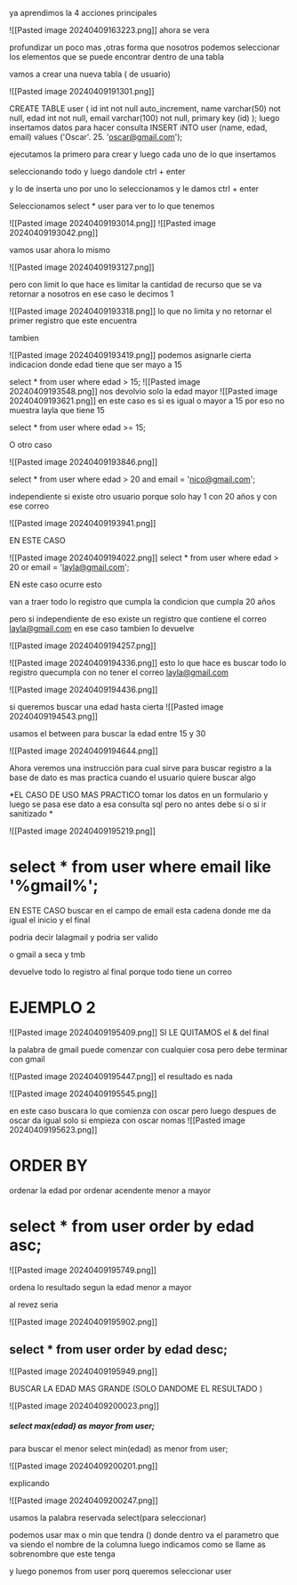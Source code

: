 
ya aprendimos la 4 acciones principales

![[Pasted image 20240409163223.png]]
ahora se vera

profundizar un poco mas ,otras forma que nosotros podemos seleccionar los elementos  que se puede encontrar dentro de una tabla

vamos a crear una nueva tabla  ( de usuario)


![[Pasted image 20240409191301.png]]


CREATE TABLE user (
      id int not null auto_increment,
      name varchar(50) not null,
      edad int not null,
      email varchar(100) not null,
      primary key (id)
);
luego insertamos datos para hacer consulta
INSERT iNTO user (name, edad, email) values ('Oscar'. 25. 'oscar@gmail.com');


ejecutamos la primero para crear y luego cada uno de lo que insertamos

seleccionando todo y luego dandole ctrl + enter

y lo de inserta uno por uno lo seleccionamos y le damos ctrl + enter


Seleccionamos select * user para ver to lo que tenemos

![[Pasted image 20240409193014.png]]
![[Pasted image 20240409193042.png]]

vamos usar ahora lo mismo

![[Pasted image 20240409193127.png]]

pero con limit lo que hace es limitar la cantidad de recurso que se va retornar a nosotros en ese caso le decimos 1

![[Pasted image 20240409193318.png]]
lo que no limita y no retornar el primer registro que este encuentra

tambien


![[Pasted image 20240409193419.png]]
podemos asignarle cierta  indicacion donde edad tiene que ser mayo a 15

select * from user where edad > 15;
![[Pasted image 20240409193548.png]]
nos devolvio solo la edad mayor
![[Pasted image 20240409193621.png]]
en este caso es si es igual o mayor a 15 por eso no muestra layla que tiene 15

select * from user where edad >= 15;


O otro caso




![[Pasted image 20240409193846.png]]




select * from user where edad > 20 and email = 'nico@gmail.com';

independiente si existe otro usuario porque solo hay 1 con 20 años y con ese correo

![[Pasted image 20240409193941.png]]


EN ESTE CASO

![[Pasted image 20240409194022.png]]
select * from user where edad > 20 or email = 'layla@gmail.com';

EN este caso ocurre esto

van a traer todo lo registro que cumpla la condicion que cumpla 20 años

pero si independiente de eso existe un registro que contiene el correo layla@gmail.com en ese caso tambien lo devuelve

![[Pasted image 20240409194257.png]]

![[Pasted image 20240409194336.png]]
esto lo que hace es buscar todo lo registro quecumpla con no tener el correo layla@gmail.com

![[Pasted image 20240409194436.png]]


si queremos buscar una edad hasta cierta 
![[Pasted image 20240409194543.png]]

usamos el between para buscar la edad entre 15 y 30

![[Pasted image 20240409194644.png]]



Ahora veremos una instrucción para cual sirve para buscar registro a la base de dato es mas practica cuando el usuario quiere buscar algo

*EL CASO DE USO MAS PRACTICO tomar los datos en un formulario y luego se pasa ese dato a esa consulta sql pero no antes debe si o si ir  sanitizado *





![[Pasted image 20240409195219.png]]

# select * from user where email like '%gmail%';

EN ESTE CASO buscar en el campo de email esta cadena
donde me da igual el inicio y el final 

podria decir lalagmail y podria ser valido

o gmail a seca y tmb

devuelve todo lo registro al final porque todo tiene un correo

# EJEMPLO 2 

![[Pasted image 20240409195409.png]]
SI LE QUITAMOS el & del final

la palabra de gmail puede comenzar con cualquier cosa pero debe terminar con gmail

![[Pasted image 20240409195447.png]]
el resultado es nada

![[Pasted image 20240409195545.png]]

en este caso buscara lo que comienza con oscar pero luego despues de oscar da igual 
solo si empieza con oscar nomas
![[Pasted image 20240409195623.png]]



# ORDER BY

ordenar la edad por ordenar acendente menor a mayor
# select * from user order by edad asc;

![[Pasted image 20240409195749.png]]

ordena lo resultado segun la edad menor a mayor

al revez seria

![[Pasted image 20240409195902.png]]

## select * from user order by edad desc;
![[Pasted image 20240409195949.png]]


BUSCAR LA EDAD MAS GRANDE (SOLO DANDOME EL RESULTADO )

![[Pasted image 20240409200023.png]]
##### select max(edad) as mayor  from user;

para buscar el menor
select min(edad) as menor  from user;

![[Pasted image 20240409200201.png]]


explicando

![[Pasted image 20240409200247.png]]


 usamos la palabra reservada select(para seleccionar)

podemos usar max o min que tendra () donde dentro va  el parametro que va siendo el nombre de la columna
luego  indicamos como se llame as sobrenombre  que este tenga

y luego ponemos from user porq queremos seleccionar user
